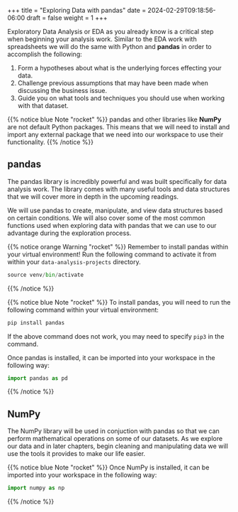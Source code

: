 +++
title = "Exploring Data with pandas"
date = 2024-02-29T09:18:56-06:00
draft = false
weight = 1
+++

Exploratory Data Analysis or EDA as you already know is a critical step when beginning your analysis work. Similar to the EDA work with spreadsheets we will do the same with Python and **pandas** in order to accomplish the following:

1. Form a hypotheses about what is the underlying forces effecting your data.
1. Challenge previous assumptions that may have been made when discussing the business issue.
1. Guide you on what tools and techniques you should use when working with that dataset.

{{% notice blue Note "rocket" %}}
pandas and other libraries like **NumPy** are not default Python packages. This means that we will need to install and import any external package that we need into our workspace to use their functionality.
{{% /notice %}}

## pandas

The pandas library is incredibly powerful and was built specifically for data analysis work. The library comes with many useful tools and data structures that we will cover more in depth in the upcoming readings.

We will use pandas to create, manipulate, and view data structures based on certain conditions. We will also cover some of the most common functions used when exploring data with pandas that we can use to our advantage during the exploration process.

{{% notice orange Warning "rocket" %}}
Remember to install pandas within your virtual environment! Run the following command to activate it from within your `data-analysis-projects` directory.

```python
source venv/bin/activate
```
{{% /notice %}}

{{% notice blue Note "rocket" %}}
To install pandas, you will need to run the following command within your virtual environment:

```python
pip install pandas
```

If the above command does not work, you may need to specify `pip3` in the command.

Once pandas is installed, it can be imported into your workspace in the following way:

```python
import pandas as pd
```
{{% /notice %}}

## NumPy

The NumPy library will be used in conjuction with pandas so that we can perform mathematical operations on some of our datasets. As we explore our data and in later chapters, begin cleaning and manipulating data we will use the tools it provides to make our life easier.

{{% notice blue Note "rocket" %}}
Once NumPy is installed, it can be imported into your workspace in the following way:

```python
import numpy as np
```
{{% /notice %}}